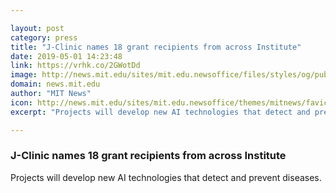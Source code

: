 ```yaml
---

layout: post
category: press
title: "J-Clinic names 18 grant recipients from across Institute"
date: 2019-05-01 14:23:48
link: https://vrhk.co/2GWotDd
image: http://news.mit.edu/sites/mit.edu.newsoffice/files/styles/og/public/images/2019/killian_court.jpg
domain: news.mit.edu
author: "MIT News"
icon: http://news.mit.edu/sites/mit.edu.newsoffice/themes/mitnews/favicon.ico
excerpt: "Projects will develop new AI technologies that detect and prevent diseases."

---
```


### J-Clinic names 18 grant recipients from across Institute

Projects will develop new AI technologies that detect and prevent diseases.
